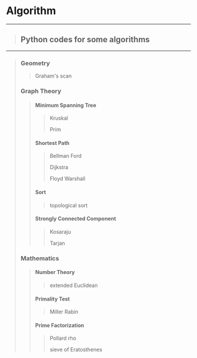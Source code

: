 # Algorithm

***
> ## Python codes for some algorithms
***
> ### Geometry
> > Graham's scan
>
> ### Graph Theory
> > #### Minimum Spanning Tree
> > > Kruskal
> > > 
> > > Prim
> > #### Shortest Path
> > > Bellman Ford
> > >
> > > Dijkstra
> > >
> > > Floyd Warshall
> > #### Sort
> > > topological sort
> > #### Strongly Connected Component
> > > Kosaraju
> > > 
> > > Tarjan
>
> ### Mathematics
> > #### Number Theory
> > > extended Euclidean
> > #### Primality Test
> > > Miller Rabin
> > #### Prime Factorization
> > > Pollard rho
> > > 
> > > sieve of Eratosthenes
